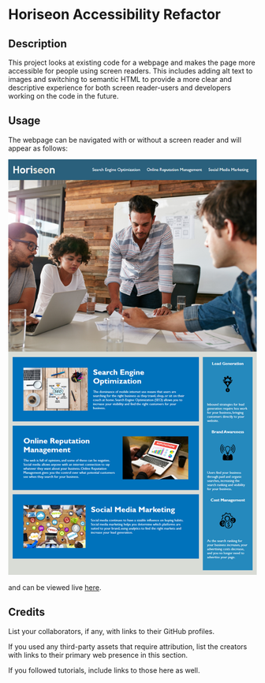 # Horiseon Accessibility Refactor


## Description

This project looks at existing code for a webpage and makes the page more accessible for people using screen readers. This includes adding alt text to images and switching to semantic HTML to provide a more clear and descriptive experience for both screen reader-users and developers working on the code in the future.

## Usage

The webpage can be navigated with or without a screen reader and will appear as follows:

![screenshot of webpage](assets/images/01-html-css-git-homework-demo.png)

and can be viewed live [here](urlgoeshere).
## Credits

List your collaborators, if any, with links to their GitHub profiles.

If you used any third-party assets that require attribution, list the creators with links to their primary web presence in this section.

If you followed tutorials, include links to those here as well.

